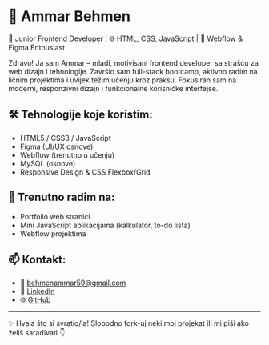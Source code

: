 
# 👋 Ammar Behmen

🎯 Junior Frontend Developer | 🌐 HTML, CSS, JavaScript | 🎨 Webflow & Figma Enthusiast

Zdravo! Ja sam Ammar – mladi, motivisani frontend developer sa strašću za web dizajn i tehnologije. Završio sam full-stack bootcamp, aktivno radim na ličnim projektima i uvijek težim učenju kroz praksu. Fokusiran sam na moderni, responzivni dizajn i funkcionalne korisničke interfejse.

## 🛠 Tehnologije koje koristim:
- HTML5 / CSS3 / JavaScript
- Figma (UI/UX osnove)
- Webflow (trenutno u učenju)
- MySQL (osnove)
- Responsive Design & CSS Flexbox/Grid

## 🚧 Trenutno radim na:
- Portfolio web stranici
- Mini JavaScript aplikacijama (kalkulator, to-do lista)
- Webflow projektima

## 📫 Kontakt:
- 📧 behmenammar59@gmail.com
- 🔗 [LinkedIn](https://www.linkedin.com/in/ammar-behmen-bbb160231)
- 🌐 [GitHub](https://github.com/Ammarbeha)

---

✨ Hvala što si svratio/la! Slobodno fork-uj neki moj projekat ili mi piši ako želiš sarađivati 👇
